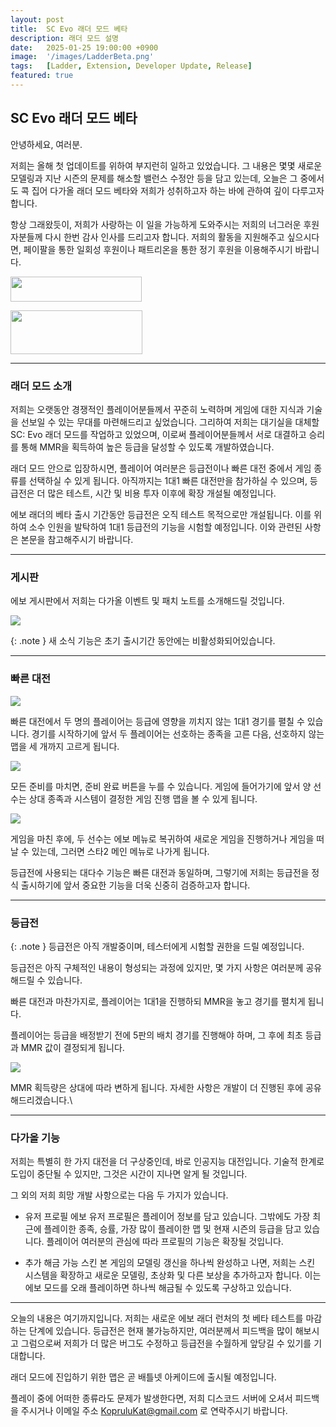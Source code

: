 ```yaml
---
layout: post
title:  SC Evo 래더 모드 베타
description: 래더 모드 설명
date:   2025-01-25 19:00:00 +0900
image:  '/images/LadderBeta.png'
tags:   [Ladder, Extension, Developer Update, Release]
featured: true
---
```


## SC Evo 래더 모드 베타

안녕하세요, 여러분.

저희는 올해 첫 업데이트를 위하여 부지런히 일하고 있었습니다. 그 내용은 몇몇 새로운 모델링과 지난 시즌의 문제를 해소할 밸런스 수정안 등을 담고 있는데, 오늘은 그 중에서도 콕 집어 다가올 래더 모드 베타와 저희가 성취하고자 하는 바에 관하여 깊이 다루고자 합니다.

항상 그래왔듯이, 저희가 사랑하는 이 일을 가능하게 도와주시는 저희의 너그러운 후원자분들께 다시 한번 감사 인사를 드리고자 합니다. 저희의 활동을 지원해주고 싶으시다면, 페이팔을 통한 일회성 후원이나 패트리온을 통한 정기 후원을 이용해주시기 바랍니다.

<a href="https://paypal.me/KopruluKat/"><img src="{{site.baseurl}}/images/blue.png" width="210" height="40"></a> 

<a href="https://www.patreon.com/TeamKopruluSC2"><img src="{{site.baseurl}}/images/becomeAPatronBanner.png" width="211" height="70"></a>

***

### 래더 모드 소개

저희는 오랫동안 경쟁적인 플레이어분들께서 꾸준히 노력하며 게임에 대한 지식과 기술을 선보일 수 있는 무대를 마련해드리고 싶었습니다. 그리하여 저희는 대기실을 대체할 SC: Evo 래더 모드를 작업하고 있었으며, 이로써 플레이어분들께서 서로 대결하고 승리를 통해 MMR을 획득하여 높은 등급을 달성할 수 있도록 개발하였습니다.

래더 모드 안으로 입장하시면, 플레이어 여러분은 등급전이나 빠른 대전 중에서 게임 종류를 선택하실 수 있게 됩니다. 아직까지는 1대1 빠른 대전만을 참가하실 수 있으며, 등급전은 더 많은 테스트, 시간 및 비용 투자 이후에 확장 개설될 예정입니다.

에보 래더의 베타 출시 기간동안 등급전은 오직 테스트 목적으로만 개설됩니다. 이를 위하여 소수 인원을 발탁하여 1대1 등급전의 기능을 시험할 예정입니다. 이와 관련된 사항은 본문을 참고해주시기 바랍니다.

***

### 게시판

에보 게시판에서 저희는 다가올 이벤트 및 패치 노트를 소개해드릴 것입니다.

![]({{site.baseurl}}/images/gamepreview-ladder-mainmenu.png)

{: .note }
새 소식 기능은 초기 출시기간 동안에는 비활성화되어있습니다.

***

### 빠른 대전

![]({{site.baseurl}}/images/gamepreview-ladder-Unranked.png)

빠른 대전에서 두 명의 플레이어는 등급에 영향을 끼치지 않는 1대1 경기를 펼칠 수 있습니다. 경기를 시작하기에 앞서 두 플레이어는 선호하는 종족을 고른 다음, 선호하지 않는 맵을 세 개까지 고르게 됩니다.

![]({{site.baseurl}}/images/gamepreview-ladder-Mapvetoscreen.png)

모든 준비를 마치면, 준비 완료 버튼을 누를 수 있습니다. 게임에 들어가기에 앞서 양 선수는 상대 종족과 시스템이 결정한 게임 진행 맵을 볼 수 있게 됩니다.

![]({{site.baseurl}}/images/gamepreview-ladder-Readyscreen)

게임을 마친 후에, 두 선수는 에보 메뉴로 복귀하여 새로운 게임을 진행하거나 게임을 떠날 수 있는데, 그러면 스타2 메인 메뉴로 나가게 됩니다.

등급전에 사용되는 대다수 기능은 빠른 대전과 동일하며, 그렇기에 저희는 등급전을 정식 출시하기에 앞서 중요한 기능을 더욱 신중히 검증하고자 합니다.

***

### 등급전

{: .note }
등급전은 아직 개발중이며, 테스터에게 시험할 권한을 드릴 예정입니다.

등급전은 아직 구체적인 내용이 형성되는 과정에 있지만, 몇 가지 사항은 여러분께 공유해드릴 수 있습니다.

빠른 대전과 마찬가지로, 플레이어는 1대1을 진행하되 MMR을 놓고 경기를 펼치게 됩니다.

플레이어는 등급을 배정받기 전에 5판의 배치 경기를 진행해야 하며, 그 후에 최초 등급과 MMR 값이 결정되게 됩니다.

![]({{site.baseurl}}/images/gamepreview-ladder-1v1Ranked.png)

MMR 획득량은 상대에 따라 변하게 됩니다. 자세한 사항은 개발이 더 진행된 후에 공유해드리겠습니다.\

***

### 다가올 기능

저희는 특별히 한 가지 대전을 더 구상중인데, 바로 인공지능 대전입니다. 기술적 한계로 도입이 중단될 수 있지만, 그것은 시간이 지나면 알게 될 것입니다.

그 외의 저희 희망 개발 사항으로는 다음 두 가지가 있습니다.

- 유저 프로필
에보 유저 프로필은 플레이어 정보를 담고 있습니다. 그밖에도 가장 최근에 플레이한 종족, 승률, 가장 많이 플레이한 맵 및 현재 시즌의 등급을 담고 있습니다.
플레이어 여러분의 관심에 따라 프로필의 기능은 확장될 것입니다.

- 추가 해금 가능 스킨
본 게임의 모델링 갱신을 하나씩 완성하고 나면, 저희는 스킨 시스템을 확장하고 새로운 모델링, 초상화 및 다른 보상을 추가하고자 합니다. 이는 에보 모드를 오래 플레이하면 하나씩 해금될 수 있도록 구상하고 있습니다.

***

오늘의 내용은 여기까지입니다. 저희는 새로운 에보 래더 런처의 첫 베타 테스트를 마감하는 단계에 있습니다. 등급전은 현재 불가능하지만, 여러분께서 피드백을 많이 해보시고 그럼으로써 저희가 더 많은 버그도 수정하고 등급전을 수월하게 앞당길 수 있기를 기대합니다.

래더 모드에 진입하기 위한 맵은 곧 배틀넷 아케이드에 출시될 예정입니다.

플레이 중에 어떠한 종류라도 문제가 발생한다면, 저희 디스코드 서버에 오셔서 피드백을 주시거나 이메일 주소 KopruluKat@gmail.com 로 연락주시기 바랍니다.